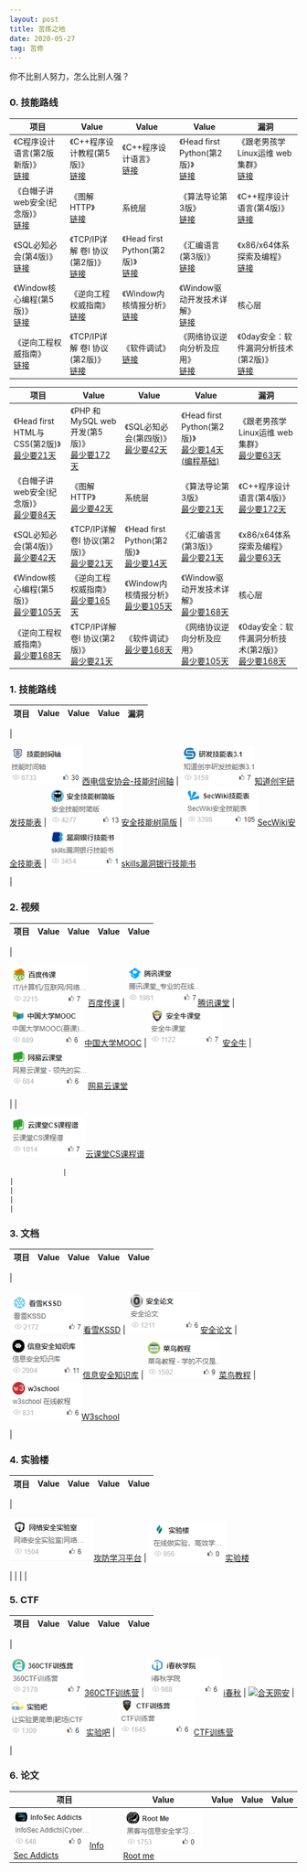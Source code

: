 ```yaml
---
layout: post
title: 苦炼之地
date: 2020-05-27
tag: 苦修
---
```


你不比别人努力，怎么比别人强？

### 0. 技能路线

| 项目                                                                                                      | Value                                                                                                   | Value                                                                                       | Value                                                                                    | 漏洞                                                                                   |
|-----------------------------------------------------------------------------------------------------------|---------------------------------------------------------------------------------------------------------|---------------------------------------------------------------------------------------------|------------------------------------------------------------------------------------------|----------------------------------------------------------------------------------------|
| 《C程序设计语言(第2版 新版)》<br/>[链接](https://www.anquanquan.info/sifangcai/tuijian/jinengzhou.pdf) | 《C++程序设计教程(第5版)》<br/>[链接](https://blog.knownsec.com/Knownsec_RD_Checklist/index.html) | 《C++程序设计语言》<br/>[链接](https://evilcos.me/security_skill_tree_basic/index.html) | 《Head first  Python(第2版)》<br/>[链接](https://www.sec-wiki.com/skill/index) | 《跟老男孩学Linux运维 web集群》	<br/>[链接](https://skills.bugbank.cn/)                |
| 《白帽子讲web安全(纪念版)》<br/>[链接](https://study.163.com/curricula/cs.htm)                            | 《图解HTTP》<br/>[链接](https://study.163.com/curricula/cs.htm)                                       | 系统层                                                                                       | 《算法导论第3版》<br/>[链接](https://study.163.com/curricula/cs.htm)                    | 《C++程序设计语言(第4版)》<br/>[链接](https://study.163.com/curricula/cs.htm)         |
| 《SQL必知必会(第4版)》<br/>[链接](https://study.163.com/curricula/cs.htm)                                | 《TCP/IP详解 卷I 协议(第2版)》<br/>[链接](https://study.163.com/curricula/cs.htm)                      | 《Head first Python(第2版)》<br/>[链接](https://study.163.com/curricula/cs.htm)           | 《汇编语言(第3版)》<br/>[链接](https://study.163.com/curricula/cs.htm)                  | 《x86/x64体系探索及编程》<br/>[链接](https://study.163.com/curricula/cs.htm)          |
| 《Window核心编程(第5版)》<br/>[链接](https://study.163.com/curricula/cs.htm)                            | 《逆向工程权威指南》<br/>[链接](https://study.163.com/curricula/cs.htm)                                | 《Window内核情报分析》<br/>[链接](https://study.163.com/curricula/cs.htm)                 | 《Window驱动开发技术详解》<br/>[链接](https://study.163.com/curricula/cs.htm)           | 核心层                                                                                  |
| 《逆向工程权威指南》<br/>[链接](https://study.163.com/curricula/cs.htm)                                  | 《TCP/IP详解 卷I 协议(第2版)》<br/>[链接](https://study.163.com/curricula/cs.htm)                      | 《软件调试》<br/>[链接](https://study.163.com/curricula/cs.htm)                          | 《网络协议逆向分析及应用》<br/>[链接](https://study.163.com/curricula/cs.htm)            | 《0day安全：软件漏洞分析技术(第2版)》<br/>[链接](https://study.163.com/curricula/cs.htm) |

| 项目                                                                                                      | Value                                                                                                   | Value                                                                                       | Value                                                                                    | 漏洞                                                                                   |
|-----------------------------------------------------------------------------------------------------------|---------------------------------------------------------------------------------------------------------|---------------------------------------------------------------------------------------------|------------------------------------------------------------------------------------------|----------------------------------------------------------------------------------------|
| 《Head first HTML与CSS(第2版)》<br/>[最少要21天](https://www.anquanquan.info/sifangcai/tuijian/jinengzhou.pdf) | 《PHP 和MySQL web开发(第5版)》<br/>[最少要172天](https://blog.knownsec.com/Knownsec_RD_Checklist/index.html) | 《SQL必知必会(第四版)》<br/>[最少要42天](https://evilcos.me/security_skill_tree_basic/index.html) | 《Head first  Python(第2版)》<br/>[最少要14天(编程基础)](https://www.sec-wiki.com/skill/index) | 《跟老男孩学Linux运维 web集群》	<br/>[最少要63天](https://skills.bugbank.cn/)                |
| 《白帽子讲web安全(纪念版)》<br/>[最少要84天](https://study.163.com/curricula/cs.htm)                            | 《图解HTTP》<br/>[最少要42天](https://study.163.com/curricula/cs.htm)                                       | 系统层                                                                                       | 《算法导论第3版》<br/>[最少要21天](https://study.163.com/curricula/cs.htm)                    | 《C++程序设计语言(第4版)》<br/>[最少要172天](https://study.163.com/curricula/cs.htm)         |
| 《SQL必知必会(第4版)》<br/>[最少要42天](https://study.163.com/curricula/cs.htm)                                | 《TCP/IP详解 卷I 协议(第2版)》<br/>[最少要21天](https://study.163.com/curricula/cs.htm)                      | 《Head first Python(第2版)》<br/>[最少要14天](https://study.163.com/curricula/cs.htm)           | 《汇编语言(第3版)》<br/>[最少要21天](https://study.163.com/curricula/cs.htm)                  | 《x86/x64体系探索及编程》<br/>[最少要63天](https://study.163.com/curricula/cs.htm)          |
| 《Window核心编程(第5版)》<br/>[最少要105天](https://study.163.com/curricula/cs.htm)                            | 《逆向工程权威指南》<br/>[最少要165天](https://study.163.com/curricula/cs.htm)                                | 《Window内核情报分析》<br/>[最少要105天](https://study.163.com/curricula/cs.htm)                 | 《Window驱动开发技术详解》<br/>[最少要168天](https://study.163.com/curricula/cs.htm)           | 核心层                                                                                  |
| 《逆向工程权威指南》<br/>[最少要168天](https://study.163.com/curricula/cs.htm)                                  | 《TCP/IP详解 卷I 协议(第2版)》<br/>[最少要21天](https://study.163.com/curricula/cs.htm)                      | 《软件调试》<br/>[最少要168天](https://study.163.com/curricula/cs.htm)                          | 《网络协议逆向分析及应用》<br/>[最少要105天](https://study.163.com/curricula/cs.htm)            | 《0day安全：软件漏洞分析技术(第2版)》<br/>[最少要168天](https://study.163.com/curricula/cs.htm) |

### 1. 技能路线

 | 项目                                                                                                                    | Value                                                                                                             | Value                                                                                                      | Value                                                                                       | 漏洞                                                                                |
|-------------------------------------------------------------------------------------------------------------------------|-------------------------------------------------------------------------------------------------------------------|------------------------------------------------------------------------------------------------------------|---------------------------------------------------------------------------------------------|-------------------------------------------------------------------------------------|
|  

![](/images/train/a1.png#pic_center)[西电信安协会-技能时间轴](https://www.anquanquan.info/sifangcai/tuijian/jinengzhou.pdf) | ![](/images/train/a2.png#pic_center)[知道创宇研发技能表](https://blog.knownsec.com/Knownsec_RD_Checklist/index.html) | ![](/images/train/a3.png#pic_center)[安全技能树简版](https://evilcos.me/security_skill_tree_basic/index.html) | ![](/images/train/a4.png#pic_center)[SecWiki安全技能表](https://www.sec-wiki.com/skill/index) | ![](/images/train/a5.png#pic_center)[skills漏洞银行技能书](https://skills.bugbank.cn/)

|

### 2. 视频

 | 项目                                                                                                             | Value                                                                  | Value                                                                               | Value                                                                       | Value                                                                        |
|------------------------------------------------------------------------------------------------------------------|------------------------------------------------------------------------|-------------------------------------------------------------------------------------|-----------------------------------------------------------------------------|------------------------------------------------------------------------------|
| 

![](/images/train/video/v1.png#pic_center)[百度传课](https://chuanke.baidu.com/course/72351240951955456_____.html) | ![](/images/train/video/v2.png#pic_center)[腾讯课堂](https://ke.qq.com/) | ![](/images/train/video/v3.png#pic_center)[中国大学MOOC](https://www.icourse163.org/) | ![](/images/train/video/v4.png#pic_center)[安全牛](https://www.aqniukt.com/) | ![](/images/train/video/v5.png#pic_center)[网易云课堂](https://study.163.com/)

 |
| 

![](/images/train/video/v6.png#pic_center)[云课堂CS课程谱](https://study.163.com/curricula/cs.htm)

                 |                                                                        |                                                                                     |                                                                             |                                                                              |

### 3. 文档

| 项目                                                                                        | Value                                                                                | Value                                                                                | Value                                                                      | Value                                                                             |
|---------------------------------------------------------------------------------------------|--------------------------------------------------------------------------------------|--------------------------------------------------------------------------------------|----------------------------------------------------------------------------|-----------------------------------------------------------------------------------|
| 

![](/images/train/file/kssd.png#pic_center)[看雪KSSD](https://www.pediy.com/kssd/index.html) | ![](/images/train/file/b1.png#pic_center)[安全论文](https://loccs.sjtu.edu.cn/gossip/) | ![](/images/train/file/b2.png#pic_center)[信息安全知识库](http://www.vipread.com/index) | ![](/images/train/file/b3.png#pic_center)[菜鸟教程](https://www.runoob.com/) | ![](/images/train/file/b4.png#pic_center)[W3school](https://www.w3school.com.cn/)

 |

### 4. 实验楼

| 项目                                                                         | Value                                                                        | Value | Value | Value |
|------------------------------------------------------------------------------|------------------------------------------------------------------------------|-------|-------|-------|
| 

![](/images/train/test/t1.png#pic_center)[攻防学习平台](http://hackinglab.cn/) | ![](/images/train/test/t2.png#pic_center)[实验楼](https://www.shiyanlou.com/)

 |       |       |       |

### 5. CTF

| 项目                                                                                                                        | Value                                                                                  | Value                                                                        | Value                                                                                  | Value                                                                  |
|-----------------------------------------------------------------------------------------------------------------------------|----------------------------------------------------------------------------------------|------------------------------------------------------------------------------|----------------------------------------------------------------------------------------|------------------------------------------------------------------------|
| 

![](/images/train/ctf/c1.png#pic_center)[360CTF训练营](https://www.anquanke.com/tag/CTF%E9%80%9A%E5%85%B3%E6%94%BB%E7%95%A5) | ![](/images/train/ctf/c2.png#pic_center)[i春秋](https://www.ichunqiu.com/default/index) | ![](/images/train/file/c3.png#pic_center)[合天网安](http://www.hetianlab.com/) | ![](/images/train/ctf/c4.png#pic_center)[实验吧](http://www.shiyanbar.com/upgrade.html) | ![](/images/train/ctf/c5.png#pic_center)[CTF训练营](http://ctf.idf.cn/)

 |

### 6. 论文

| 项目     | Value    | Value | Value | Value |
|---------------------|---------------|-------|-------|-------|
| ![](/images/train/english/e0.png#pic_center)[Info Sec Addicts](https://infosecaddicts.com/) | ![](/images/train/english/e1.png#pic_center)[Root me](https://www.root-me.org/?lang=en)


